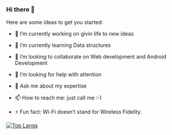 ### Hi there 👋



Here are some ideas to get you started:

- 🔭 I’m currently working on givin life to new ideas
- 🌱 I’m currently learning Data structures
- 👯 I’m looking to collaborate on Web development and Android Development
- 🤔 I’m looking for help with attention
- 💬 Ask me about my expertise
- 📫 How to reach me: just call me :-)

- ⚡ Fun fact: Wi-Fi doesn’t stand for Wireless Fidelity. 

[![Top Langs](https://github-readme-stats.vercel.app/api/top-langs/?username=TechGeno)](https://github.com/TechGeno)

